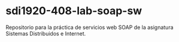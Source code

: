 # sdi1920-408-lab-soap-sw
Repositorio para la práctica de servicios web SOAP de la asignatura Sistemas Distribuidos e Internet. 
